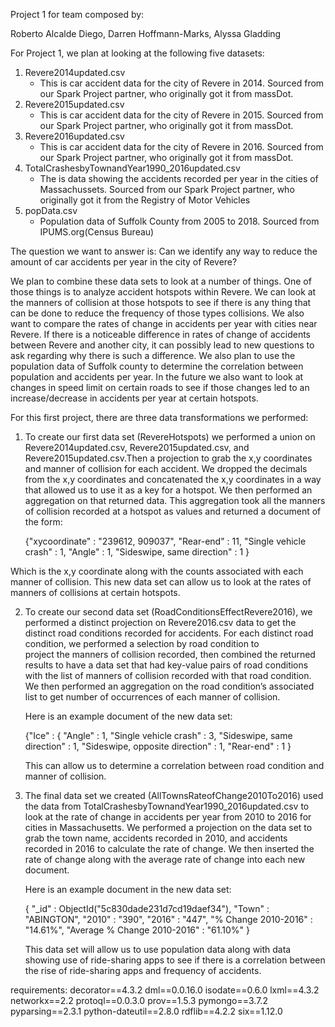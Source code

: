 Project 1 for team composed by:

Roberto Alcalde Diego,
Darren Hoffmann-Marks,
Alyssa Gladding




For Project 1, we plan at looking at the following five datasets:

1. Revere2014updated.csv
	- This is car accident data for the city of Revere in 2014. Sourced from our Spark Project partner, who originally got it from massDot.
2. Revere2015updated.csv
	- This is car accident data for the city of Revere in 2015. Sourced from our Spark Project partner, who originally got it from massDot.
3. Revere2016updated.csv
	- This is car accident data for the city of Revere in 2016. Sourced from our Spark Project partner, who originally got it from massDot.
4. TotalCrashesbyTownandYear1990_2016updated.csv
	- The is data showing the accidents recorded per year in the cities of Massachussets. Sourced from our Spark Project partner, who
	originally got it from the Registry of Motor Vehicles
5. popData.csv
	- Population data of Suffolk County from 2005 to 2018. Sourced from IPUMS.org(Census Bureau)



The question we want to answer is: Can we identify any way to reduce the amount of car accidents per year in the 
city of Revere?

We plan to combine these data sets to look at a number of things. One of those things is to analyze accident hotspots within Revere. We can look at the manners of collision at those hotspots to see if there is any thing that can be done to reduce the frequency of those types collisions. We also want to compare the rates of change in accidents per year with cities near Revere. If there is a noticeable difference in rates of change of accidents between Revere and another city, it can possibly lead to new questions to ask regarding why there is such a difference. We also plan to use the population data of Suffolk county to determine the 
correlation between population and accidents per year. In the future we also want to look at changes in speed limit on certain roads to see if those changes led to an increase/decrease in accidents per year at certain hotspots.


For this first project, there are three data transformations we performed:

1.  To create our first data set (RevereHotspots) we performed a union on Revere2014updated.csv, Revere2015updated.csv, and    
    Revere2015updated.csv.Then a projection to grab the x,y coordinates and manner of collision for each accident. 
    We dropped the decimals from the x,y coordinates and concatenated the x,y coordinates in a way that allowed
    us to use it as a key for a hotspot. We then performed an aggregation on that returned data. This aggregation
    took all the manners of collision recorded at a hotspot as values and returned a document of the form:

	 {"xycoordinate" : "239612, 909037", "Rear-end" : 11, "Single vehicle crash" : 1, "Angle" : 1, "Sideswipe, same direction" : 1 }

   Which is the x,y coordinate along with the counts associated with each manner of collision. This new data set can 
   allow us to look at the rates of manners of collisions at certain hotspots.

2.  To create our second data set (RoadConditionsEffectRevere2016), we performed a distinct projection on Revere2016.csv data to get the 
    distinct road conditions recorded for accidents. For each distinct road condition, we performed a selection by road condition to     
    project the manners of collision recorded, then combined the returned results to have a data set that had key-value pairs of 
    road conditions with the list of manners of collision recorded with that road condition. We then performed
    an aggregation on the road condition’s associated list to get number of occurrences of each manner of collision.
   
    Here is an example document of the new data set:

	  {"Ice" : { "Angle" : 1, "Single vehicle crash" : 3, "Sideswipe, same direction" : 1, "Sideswipe, opposite direction" : 1, 
     "Rear-end" : 1 }

    This can allow us to determine a correlation between road condition and manner of collision.


3.  The final data set we created (AllTownsRateofChange2010To2016) used the data from TotalCrashesbyTownandYear1990_2016updated.csv to   
    look at the rate of change in accidents per year from 2010 to 2016 for cities in Massachusetts. We performed a projection on the data 
    set to grab the town name, accidents recorded in 2010, and accidents recorded in 2016 to calculate the rate of change. We
    then inserted the rate of change along with the average rate of change into each new document. 

    Here is an example document in the new data set:

	  {
	   "_id" : ObjectId("5c830dade231d7cd19daef34"),
	   "Town" : "ABINGTON",
	   "2010" : "390",
	   "2016" : "447",
	   "% Change 2010-2016" : "14.61%",
	   "Average % Change 2010-2016" : "61.10%"
	   }
     
     This data set will allow us to use population data along with data showing use of ride-sharing apps to see if there is a
     correlation between the rise of ride-sharing apps and frequency of accidents.

requirements:
decorator==4.3.2
dml==0.0.16.0
isodate==0.6.0
lxml==4.3.2
networkx==2.2
protoql==0.0.3.0
prov==1.5.3
pymongo==3.7.2
pyparsing==2.3.1
python-dateutil==2.8.0
rdflib==4.2.2
six==1.12.0






